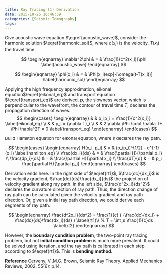 ```yaml
---
title: Ray Tracing (1) Derivation
date: 2015-10-26 16:46:59
categories: [Seismic Tomography]
tags:
---
```


Give acoustic wave equation $\eqref{acoustic_wave}$, consider the harmonic solution $\eqref{harmonic_sol}$, where $c(x_i)$ is the velocity, $T(x_i)$ the travel time. 

$$
\begin{eqnarray}
    \nabla^2\phi & = & \frac{1}{c^2(x_i)}\phi \label{acoustic_wave}
\end{eqnarray}
$$

$$
\begin{eqnarray}
    \phi(x_i) & = & \Phi(x_i)exp[-i\omega(t-T(x_i))] \label{harmonic_sol}
\end{eqnarray}
$$

Applying the high frequency approximation, eikonal equation$\eqref{eikonal_eq}$ and transport equation $\eqref{transport_eq}$ are derived. $\textbf{p}$, the slowness vector, which is perpendicular to the wavefront, the contour of travel time $T$, declares the propagation direction of waves.
$$
\begin{cases}
\begin{eqnarray}
    & & p_ip_i  =  \frac{1}{c^2(x_i)} \label{eikonal_eq} \\
    & & p_i = (\nabla T)_i \\
    & & 2 \nabla \Phi \cdot \nabla T+ \Phi \nabla^2T = 0 \label{transport_eq}
\end{eqnarray}
\end{cases}
$$

Build Hamilton equation for eikonal equation, where $s$ declares the ray path.

$$
\begin{cases}
\begin{eqnarray}
    H(x_i, p_i) & = & (p_ip_i)^{1/2} - c^{-1}(x_i) \label{hamilton_eq} \\
    \frac{dx_i}{ds} & = & \frac{\partial H}{\partial p_i} \\
    \frac{dp_i}{ds} & = & \frac{\partial H}{\partial x_i} \\
    \frac{dT}{d} & = & p_i \frac{\partial H}{\partial p_i}
\end{eqnarray}
\end{cases}
$$

Derivation ends here. In the right side of $\eqref{rt1}$, $\frac{dc}{dx_i}$ is the velocity gradient, $\frac{dc}{ds}\frac{dx_i}{ds}$ the projection of velocity gradient along ray path. In the left side, $\frac{d^2x_i}{ds^2}$ declares the curvature direction of ray path. Thus, the direction change of ray path can be calculated given the velocity gradient and ray path direction. Or, given a initial ray path direction, we could derive each segments of ray path. 


$$
\begin{eqnarray}
    \frac{d^2x_i}{ds^2} = \frac{1}{c} ( -\frac{dc}{dx_i} + \frac{dc}{ds}\frac{dx_i}{ds} ) \label{rt1}\\
%    T = \int_s \frac{1}{c}ds \label{rt2}
\end{eqnarray}
$$

However, the **boundary condition problem**, the two-point ray tracing problem, but not **initial condition problem** is much more prevalent. It could be solved using iteration, and the ray path is calibrated in each step according to $\eqref{rt1}$. This is **bending method**.


**Reference**
Cerveny, V.,M.G. Brown, Seismic Ray Theory. Applied Mechanics Reviews, 2002. 55(6): p.14.






